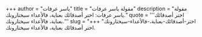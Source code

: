 +++
author = "ياسر عرفات"
title = "مقولة ياسر عرفات"
description = "مقولة ياسر عرفات: اختر أصدقائك بعناية، فالأعداء سيختارونك."
quote = '''اختر أصدقائك بعناية، فالأعداء سيختارونك.'''
slug = "اختر-أصدقائك-بعناية،-فالأعداء-سيختارونك"
+++
اختر أصدقائك بعناية، فالأعداء سيختارونك.
